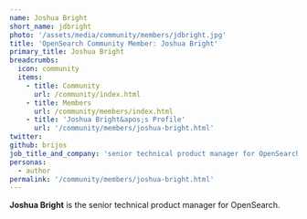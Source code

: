 ```yaml
---
name: Joshua Bright
short_name: jdbright
photo: '/assets/media/community/members/jdbright.jpg'
title: 'OpenSearch Community Member: Joshua Bright'
primary_title: Joshua Bright
breadcrumbs:
  icon: community
  items:
    - title: Community
      url: /community/index.html
    - title: Members
      url: /community/members/index.html
    - title: 'Joshua Bright&apos;s Profile'
      url: '/community/members/joshua-bright.html'
twitter:
github: brijos
job_title_and_company: 'senior technical product manager for OpenSearch'
personas:
  - author
permalink: '/community/members/joshua-bright.html'
---
```


**Joshua Bright** is the senior technical product manager for OpenSearch.

